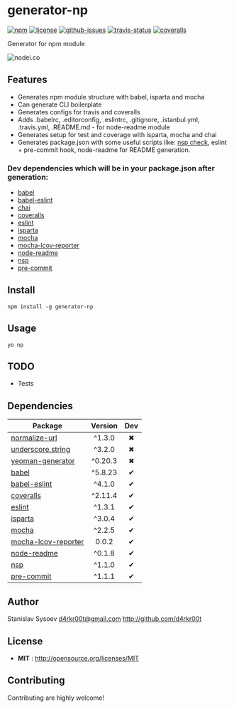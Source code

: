 # generator-np

[![npm](https://img.shields.io/npm/v/generator-np.svg)](https://www.npmjs.com/package/generator-np)
[![license](https://img.shields.io/npm/l/generator-np.svg)](http://opensource.org/licenses/MIT)
[![github-issues](https://img.shields.io/github/issues/d4rkr00t/generator-np.svg)](https://github.com/d4rkr00t/generator-np/issues)
[![travis-status](https://img.shields.io/travis/d4rkr00t/generator-np.svg)](https://travis-ci.org/d4rkr00t/generator-np)
[![coveralls](https://img.shields.io/coveralls/d4rkr00t/generator-np.svg)](https://coveralls.io/github/d4rkr00t/generator-np)

Generator for npm module

![nodei.co](https://nodei.co/npm/generator-np.png?downloads=true&downloadRank=true&stars=true)

## Features
* Generates npm module structure with babel, isparta and mocha
* Can generate CLI boilerplate
* Generates configs for travis and coveralls
* Adds .babelrc, .editorconfig, .eslintrc, .gitignore, .istanbul.yml, .travis.yml, .README.md - for node-readme module
* Generates setup for test and coverage with isparta, mocha and chai
* Generates package.json with some useful scripts like: [nsp check](https://www.npmjs.com/package/nsp), eslint + pre-commit hook, node-readme for README generation.

### Dev dependencies which will be in your package.json after generation:
* [babel](https://www.npmjs.com/babel)
* [babel-eslint](https://www.npmjs.com/babel-eslint)
* [chai](https://www.npmjs.com/chai)
* [coveralls](https://www.npmjs.com/coveralls)
* [eslint](https://www.npmjs.com/eslint)
* [isparta](https://www.npmjs.com/isparta)
* [mocha](https://www.npmjs.com/mocha)
* [mocha-lcov-reporter](https://www.npmjs.com/mocha-lcov-reporter)
* [node-readme](https://www.npmjs.com/node-readme)
* [nsp](https://www.npmjs.com/nsp)
* [pre-commit](https://www.npmjs.com/pre-commit)

## Install

```
npm install -g generator-np
```

## Usage

```
yo np
```

## TODO
- Tests

## Dependencies

Package | Version | Dev
--- |:---:|:---:
[normalize-url](https://www.npmjs.com/package/normalize-url) | ^1.3.0 | ✖
[underscore.string](https://www.npmjs.com/package/underscore.string) | ^3.2.0 | ✖
[yeoman-generator](https://www.npmjs.com/package/yeoman-generator) | ^0.20.3 | ✖
[babel](https://www.npmjs.com/package/babel) | ^5.8.23 | ✔
[babel-eslint](https://www.npmjs.com/package/babel-eslint) | ^4.1.0 | ✔
[coveralls](https://www.npmjs.com/package/coveralls) | ^2.11.4 | ✔
[eslint](https://www.npmjs.com/package/eslint) | ^1.3.1 | ✔
[isparta](https://www.npmjs.com/package/isparta) | ^3.0.4 | ✔
[mocha](https://www.npmjs.com/package/mocha) | ^2.2.5 | ✔
[mocha-lcov-reporter](https://www.npmjs.com/package/mocha-lcov-reporter) | 0.0.2 | ✔
[node-readme](https://www.npmjs.com/package/node-readme) | ^0.1.8 | ✔
[nsp](https://www.npmjs.com/package/nsp) | ^1.1.0 | ✔
[pre-commit](https://www.npmjs.com/package/pre-commit) | ^1.1.1 | ✔


## Author

Stanislav Sysoev <d4rkr00t@gmail.com> http://github.com/d4rkr00t

## License

 - **MIT** : http://opensource.org/licenses/MIT

## Contributing

Contributing are highly welcome!
